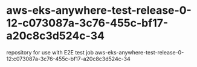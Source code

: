 # aws-eks-anywhere-test-release-0-12-c073087a-3c76-455c-bf17-a20c8c3d524c-34
repository for use with E2E test job aws-eks-anywhere-test-release-0-12:c073087a-3c76-455c-bf17-a20c8c3d524c-34
